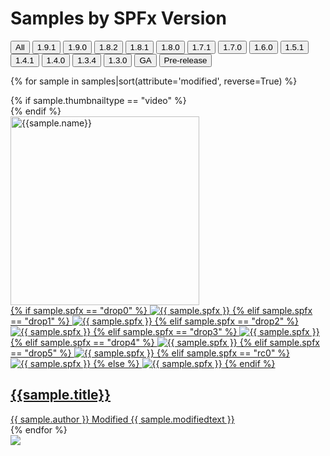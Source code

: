# Samples by SPFx Version

 <div class="well">
  <div class="button-group filters-button-group">
              <button class="button is-checked" data-filter="*">All</button>
              <button class="button" data-filter="[data-spfx='1.9.1']">1.9.1</button>
              <button class="button" data-filter="[data-spfx='1.9.0']">1.9.0</button>
              <button class="button" data-filter="[data-spfx='1.8.2']">1.8.2</button>
              <button class="button" data-filter="[data-spfx='1.8.1']">1.8.1</button>
              <button class="button" data-filter="[data-spfx='1.8.0']">1.8.0</button>
              <button class="button" data-filter="[data-spfx='1.7.1']">1.7.1</button>
              <button class="button" data-filter="[data-spfx='1.7.0']">1.7.0</button>
              <button class="button" data-filter="[data-spfx='1.6.0']">1.6.0</button>
              <button class="button" data-filter="[data-spfx='1.5.1']">1.5.1</button>
              <button class="button" data-filter="[data-spfx='1.4.1']">1.4.1</button>
              <button class="button" data-filter="[data-spfx='1.4.0']">1.4.0</button>
              <button class="button" data-filter="[data-spfx='1.3.4']">1.3.4</button>
              <button class="button" data-filter="[data-spfx='1.3.0']">1.3.0</button>
              <button class="button" data-filter="[data-spfx='GA']">GA</button>
              <button class="button"
                data-filter="[data-spfx='rc0'],[data-spfx='drop5'],[data-spfx='drop4'],[data-spfx='drop2'],[data-spfx='drop1']">Pre-release</button>
            </div>
  <!-- <div class="button-group sort-button-group"> 
    <button class="button" data-sort-direction="asc" data-sort-value="original-order" type="button">Sort <i class="ms-Icon ms-Icon--Ascending" aria-hidden="true" style='display:none;'></i><i class="ms-Icon ms-Icon--Descending" aria-hidden="true"  style='display:none;'></i></button> 
    <button class="button" data-sort-direction="asc" data-sort-value="title" type="button">Title <i class="ms-Icon ms-Icon--Ascending" aria-hidden="true"  style='display:none;'></i><i class="ms-Icon ms-Icon--Descending" aria-hidden="true"  style='display:none;'></i></button> 
    <button class="button is-checked" data-sort-direction="desc" data-sort-value="modified" type="button">Modified  <i class="ms-Icon ms-Icon--Ascending" aria-hidden="true"  style='display:none;'></i><i class="ms-Icon ms-Icon--Descending" aria-hidden="true"></i></button>
  </div> -->
</div>

<div class="grid">

{% for sample in samples|sort(attribute='modified', reverse=True) %}

<div class="sample-item" data-framework="{{sample.framework}}" data-spfx="{{sample.spfx}}" data-year="{{sample.year}}" data-modified="{{sample.modified}}" data-title="{{ sample.title }}">
  <div class="sample">
  {% if sample.thumbnailtype == "video" %}
    <div class="sample-video"><i class="ms-Icon ms-Icon--VideoSolid" aria-hidden="true"></i></div>
    {% endif %}
    <div class="sample-img">
      <a class="sample-link"
        href="{{sample.url}}"
        title="{{sample.title}}">
        <picture>
          <img src="../../img/thumbnails/sm/{{ sample.name }}.png" width="302" alt="{{sample.name}}" data-fullsize="{{sample.thumbnail}}" data-orig="../../img/thumbnails/sm/{{ sample.name }}.png"/>
        </picture>
      </a>
    </div>
  </div>
      <a href="{{sample.url}}"
      title="{{ sample.title }}">
<span class="location spfx">
{% if sample.spfx == "drop0" %}
            <img src="https://img.shields.io/badge/drop-{{ sample.spfx }}-red.svg" alt="{{ sample.spfx }}"/>
        {% elif sample.spfx == "drop1" %}
            <img src="https://img.shields.io/badge/drop-{{ sample.spfx }}-red.svg" alt="{{ sample.spfx }}"/>
        {% elif sample.spfx == "drop2" %}
            <img src="https://img.shields.io/badge/drop-{{ sample.spfx }}-red.svg" alt="{{ sample.spfx }}"/>
        {% elif sample.spfx == "drop3" %}
            <img src="https://img.shields.io/badge/drop-{{ sample.spfx }}-red.svg" alt="{{ sample.spfx }}"/>
        {% elif sample.spfx == "drop4" %}
            <img src="https://img.shields.io/badge/drop-{{ sample.spfx }}-red.svg" alt="{{ sample.spfx }}"/>
        {% elif sample.spfx == "drop5" %}
            <img src="https://img.shields.io/badge/drop-{{ sample.spfx }}-red.svg" alt="{{ sample.spfx }}"/>
        {% elif sample.spfx == "rc0" %}
            <img src="https://img.shields.io/badge/drop-{{ sample.spfx }}-red.svg" alt="{{ sample.spfx }}"/>
        {% else %}
            <img src="https://img.shields.io/badge/version-{{ sample.spfx }}-green.svg" alt="{{ sample.spfx }}"/>
        {% endif %}
</span>
  <h2 class="name">
      {{sample.title}}</h2>
      <div class="sample-activity">
  <span class="author" title="{{ sample.author }}">{{ sample.author }}</span>
  <span class="modified">Modified {{ sample.modifiedtext }}</span>
  </div>
  </a>

</div>
    {% endfor %}
</div>

<img src="https://telemetry.sharepointpnp.com/sp-dev-fx-webparts/docs/samples/spfx" />